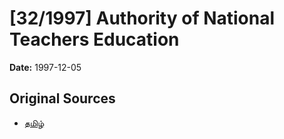 # [32/1997] Authority of National Teachers Education

**Date:** 1997-12-05

## Original Sources

- [தமிழ்](https://documents.gov.lk/view/acts/1997/12/32-1997_T.pdf)
